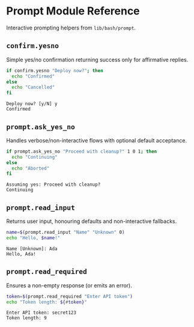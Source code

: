 # Prompt Module Reference

Interactive prompting helpers from `lib/bash/prompt`.

## `confirm.yesno`
Simple yes/no confirmation returning success only for affirmative replies.

```bash
if confirm.yesno "Deploy now?"; then
  echo "Confirmed"
else
  echo "Cancelled"
fi
```

```text
Deploy now? [y/N] y
Confirmed
```

## `prompt.ask_yes_no`
Handles verbose/non-interactive flows with optional default acceptance.

```bash
if prompt.ask_yes_no "Proceed with cleanup?" 1 0 1; then
  echo "Continuing"
else
  echo "Aborted"
fi
```

```text
Assuming yes: Proceed with cleanup?
Continuing
```

## `prompt.read_input`
Returns user input, honouring defaults and non-interactive fallbacks.

```bash
name=$(prompt.read_input "Name" "Unknown" 0)
echo "Hello, $name!"
```

```text
Name [Unknown]: Ada
Hello, Ada!
```

## `prompt.read_required`
Ensures a non-empty response (or emits an error).

```bash
token=$(prompt.read_required "Enter API token")
echo "Token length: ${#token}"
```

```text
Enter API token: secret123
Token length: 9
```
